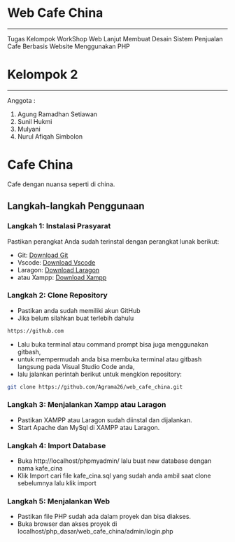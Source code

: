 # **Web Cafe China**

---

Tugas Kelompok WorkShop Web Lanjut Membuat Desain Sistem Penjualan Cafe Berbasis Website Menggunakan PHP

# **Kelompok 2**

---

Anggota :

1. Agung Ramadhan Setiawan
2. Sunil Hukmi
3. Mulyani
4. Nurul Afiqah Simbolon

# Cafe China

Cafe dengan nuansa seperti di china.

## Langkah-langkah Penggunaan

### Langkah 1: Instalasi Prasyarat

Pastikan perangkat Anda sudah terinstal dengan perangkat lunak berikut:

- Git: [Download Git](https://git-scm.com/)
- Vscode: [Download Vscode](https://code.visualstudio.com/)
- Laragon: [Download Laragon](https://laragon.org/)
- atau Xampp: [Download Xampp](https://www.apachefriends.org/)

### Langkah 2: Clone Repository

- Pastikan anda sudah memiliki akun GitHub
- Jika belum silahkan buat terlebih dahulu

```bash
https://github.com
```

- Lalu buka terminal atau command prompt bisa juga menggunakan gitbash,
- untuk mempermudah anda bisa membuka terminal atau gitbash langsung pada Visual Studio Code anda,
- lalu jalankan perintah berikut untuk mengklon repository:

```bash
git clone https://github.com/Agrama26/web_cafe_china.git

```

### Langkah 3: Menjalankan Xampp atau Laragon

- Pastikan XAMPP atau Laragon sudah diinstal dan dijalankan.
- Start Apache dan MySql di XAMPP atau Laragon.

### Langkah 4: Import Database

- Buka http://localhost/phpmyadmin/ lalu buat new database dengan nama kafe_cina
- Klik Import cari file kafe_cina.sql yang sudah anda ambil saat clone sebelumnya lalu klik import

### Langkah 5: Menjalankan Web

- Pastikan file PHP sudah ada dalam proyek dan bisa diakses.
- Buka browser dan akses proyek di localhost/php_dasar/web_cafe_china/admin/login.php
